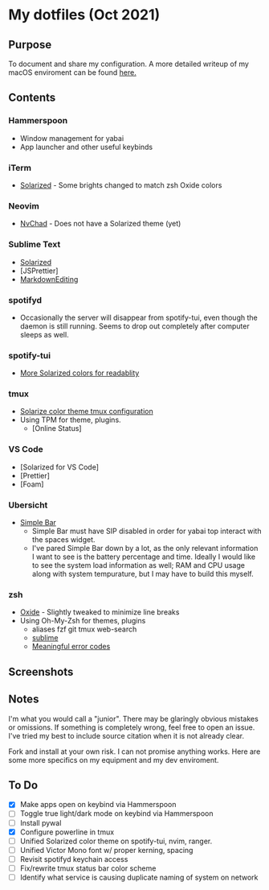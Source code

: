 # My dotfiles (Oct 2021)

## Purpose

To document and share my configuration. A more detailed writeup of my macOS enviroment can be found [here.]()

## Contents

### Hammerspoon

* Window management for yabai
* App launcher and other useful keybinds 
 
### iTerm

* [Solarized](<>) - Some brights changed to match zsh Oxide colors
 	
### Neovim

* [NvChad]() - Does not have a Solarized theme (yet)
 
### Sublime Text
 
* [Solarized](<>)
* [JSPrettier]
* [MarkdownEditing](<https://github.com/SublimeText-Markdown/MarkdownEditing>)
 
### spotifyd

* Occasionally the server will disappear from spotify-tui, even though the daemon is still running. Seems to drop out completely after computer sleeps as well.
   
### spotify-tui

* [More Solarized colors for readablity](<https://matthewbilyeu.com/blog/2020-09-19/solarized-light-theme-for-spotify-tui>)

### tmux

* [Solarize color theme tmux configuration](<https://github.com/seebi/tmux-colors-solarized>)
* Using TPM for theme, plugins.
   + [Online Status]

### VS Code

* [Solarized for VS Code]
* [Prettier]
* [Foam]
 
### Ubersicht
   
* [Simple Bar](<>)
   + Simple Bar must have SIP disabled in order for yabai top interact with the spaces widget. 
   + I've pared Simple Bar down by a lot, as the only relevant information I want to see is the battery percentage and time. Ideally I would like to see the system load information as well; RAM and CPU usage along with system tempurature, but I may have to build this myself. 
   
### zsh
 
* [Oxide](<https://github.com/dikiaap/dotfiles>) - Slightly tweaked to minimize line breaks
* Using Oh-My-Zsh for themes, plugins
   + aliases
   fzf
   git
   tmux
   web-search
   + [sublime](<https://github.com/valentinocossar/sublime>)
   + [Meaningful error codes](<https://github.com/cedi/meaningful-error-codes>)
 
## Screenshots


## Notes

I'm what you would call a "junior". There may be glaringly obvious mistakes or omissions. If something is completely wrong, feel free to open an issue. I've tried my best to include source citation when it is not already clear.

Fork and install at your own risk. I can not promise anything works. Here are some more specifics on my equipment and my dev enviroment.

## To Do

- [x] Make apps open on keybind via Hammerspoon
- [ ] Toggle true light/dark mode on keybind via Hammerspoon
- [ ] Install pywal 
- [x] Configure powerline in tmux
- [ ] Unified Solarized color theme on spotify-tui, nvim, ranger.
- [ ] Unified Victor Mono font w/ proper kerning, spacing
- [ ] Revisit spotifyd keychain access
- [ ] Fix/rewrite tmux status bar color scheme
- [ ] Identify what service is causing duplicate naming of system on network
